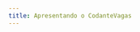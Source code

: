 ```yaml
---
title: Apresentando o CodanteVagas
---
```


<!-- TODO: Apresentar a aplicação e o que será feito, as telas etc. Escrever aqui quando tiver o projeto rodando completo. -->

